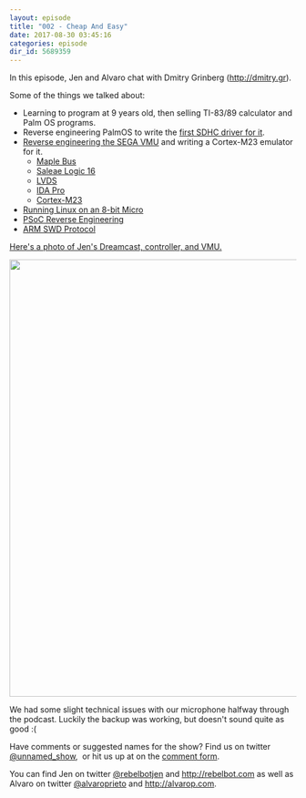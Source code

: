 ```yaml
---
layout: episode
title: "002 - Cheap And Easy"
date: 2017-08-30 03:45:16
categories: episode
dir_id: 5689359
---
```

<p><span style="font-weight: 400;">In this episode, Jen and Alvaro chat with Dmitry Grinberg (</span><a href= "http://dmitry.gr"><span style= "font-weight: 400;">http://dmitry.gr</span></a><span style= "font-weight: 400;">).</span></p> <p><span style="font-weight: 400;">Some of the things we talked about:</span></p> <ul> <li style="font-weight: 400;"><span style= "font-weight: 400;">Learning to program at 9 years old, then selling TI-83/89 calculator and Palm OS programs.</span></li> <li style="font-weight: 400;"><span style= "font-weight: 400;">Reverse engineering PalmOS to write the </span><a href= "http://palmsdhc.blogspot.com/"><span style="font-weight: 400;">first SDHC driver for it</span></a><span style= "font-weight: 400;">.</span></li> <li style="font-weight: 400;"><a href= "http://dmitry.gr/index.php?r=05.Projects&proj=25.%20VMU%20Hacking"> <span style="font-weight: 400;">Reverse engineering the SEGA VMU</span></a> <span style="font-weight: 400;">and writing a Cortex-M23 emulator for it.</span></li> <li style="list-style: none; display: inline;"> <ul> <li style="font-weight: 400;"><a href= "http://mc.pp.se/dc/dchid.html"><span style= "font-weight: 400;">Maple Bus</span></a></li> <li style="font-weight: 400;"><a href= "https://www.saleae.com"><span style="font-weight: 400;">Saleae Logic 16</span></a></li> <li style="font-weight: 400;"><a href= "https://en.m.wikipedia.org/wiki/Low-voltage_differential_signaling"> <span style="font-weight: 400;">LVDS</span></a></li> <li style="font-weight: 400;"><a href= "https://www.hex-rays.com/products/ida/"><span style= "font-weight: 400;">IDA Pro</span></a></li> <li style="font-weight: 400;"><a href= "https://developer.arm.com/products/processors/cortex-m/cortex-m23"> <span style="font-weight: 400;">Cortex-M23</span></a></li> </ul> </li> <li style="font-weight: 400;"><a href= "http://dmitry.gr/index.php?r=05.Projects&proj=07.%20Linux%20on%208bit"> <span style="font-weight: 400;">Running Linux on an 8-bit Micro</span></a></li> <li style="font-weight: 400;"><a href= "http://dmitry.gr/index.php?r=05.Projects&proj=23.%20PSoC4"><span style="font-weight: 400;"> PSoC Reverse Engineering</span></a></li> <li style="font-weight: 400;"><a href= "https://www.arm.com/files/pdf/Serial_Wire_Debug.pdf"><span style= "font-weight: 400;">ARM SWD Protocol</span></a></li> </ul> <p><a href="http://imgur.com/a/qtSwx">Here's a photo of Jen's Dreamcast, controller, and VMU.</a></p> <p><a href="http://imgur.com/a/qtSwx"><img src= "https://assets.libsyn.com/secure/show/103623/IMG_20170803_214847_small.jpg" alt="" width="1024" height="768" /></a></p> <p><span style="font-weight: 400;">We had some slight technical issues with our microphone halfway through the podcast. Luckily the backup was working, but doesn't sound quite as good :(</span></p> <p><span style="font-weight: 400;">Have comments or suggested names for the show? Find us on twitter</span> <a href= "https://twitter.com/unnamed_show"><span style= "font-weight: 400;">@unnamed_show</span></a><span style= "font-weight: 400;">,  or hit us up at on the</span> <a href= "https://goo.gl/forms/2JSxjsaTCmczwS9J2"><span style= "font-weight: 400;">comment form</span></a><span style= "font-weight: 400;">.</span></p> <p><span style="font-weight: 400;">You can find Jen on twitter</span> <a href= "https://twitter.com/rebelbotjen"><span style= "font-weight: 400;">@rebelbotjen</span></a> <span style= "font-weight: 400;">and</span> <a href= "http://rebelbot.com"><span style= "font-weight: 400;">http://rebelbot.com</span></a> <span style= "font-weight: 400;">as well as Alvaro on twitter</span> <a href= "https://twitter.com/alvaroprieto"><span style= "font-weight: 400;">@alvaroprieto</span></a> <span style= "font-weight: 400;">and</span> <a href= "http://alvarop.com"><span style= "font-weight: 400;">http://alvarop.com</span></a><span style= "font-weight: 400;">.</span></p>